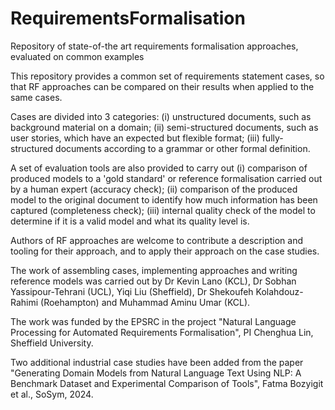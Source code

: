 # RequirementsFormalisation
Repository of state-of-the art requirements formalisation approaches, evaluated on common examples 

This repository provides a common set of requirements statement cases, so that RF approaches can be compared on their results when applied to the same cases. 

Cases are divided into 3 categories: (i) unstructured documents, such as background material on a domain; (ii) semi-structured documents, such as user stories, which have an expected but flexible format; (iii) fully-structured documents according to a grammar or other formal definition.

A set of evaluation tools are also provided to carry out (i) comparison of produced models to a 'gold standard' or reference formalisation carried out by a human expert (accuracy check); (ii) comparison of the produced model to the original document to identify how much information has been captured (completeness check); (iii) internal quality check of the model to determine if it is a valid model and what its quality level is.

Authors of RF approaches are welcome to contribute a description and tooling for their approach, and to apply their approach on the case studies. 

The work of assembling cases, implementing approaches and writing reference models was carried out by Dr Kevin Lano (KCL), Dr Sobhan Yassipour-Tehrani (UCL), Yiqi Liu (Sheffield), Dr Shekoufeh Kolahdouz-Rahimi (Roehampton) and Muhammad Aminu Umar (KCL).

The work was funded by the EPSRC in the project "Natural Language Processing for Automated Requirements Formalisation", PI Chenghua Lin, Sheffield University.

Two additional industrial case studies have been added from the paper "Generating Domain Models from Natural Language Text Using NLP: A Benchmark Dataset and Experimental Comparison of Tools", Fatma Bozyigit et al., SoSym, 2024. 
